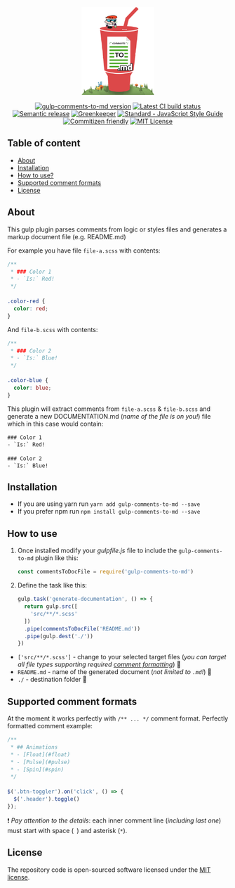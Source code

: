 <p align="center">
  <a href="https://github.com/SlimDogs/gulp-comments-to-md"><img src="https://github.com/SlimDogs/gulp-comments-to-md/blob/master/docs/assets/logo.png?raw=true" alt="gulp-comments-to-md logo" title="Gulp-comments-to-md repository" height="200px"></a>
</p>

<p align="center">
  <a href="https://www.npmjs.com/package/gulp-comments-to-md" target="_blank"><img src="https://badge.fury.io/js/gulp-comments-to-md.svg" alt="gulp-comments-to-md version" title="gulp-comments-to-md version"></a>
  <a href="#" target="_blank"><img src="https://travis-ci.com/TautvydasDerzinskas/gulp-comments-to-md.svg?branch=master" alt="Latest CI build status" title="Latest CI build status"></a>
  <a href="https://github.com/semantic-release/semantic-release" target="_blank"><img src="https://img.shields.io/badge/%20%20%F0%9F%93%A6%F0%9F%9A%80-semantic--release-e10079.svg" alt="Semantic release" title="Semantic release"></a>
  <a href="https://greenkeeper.io" target="_blank"><img src="https://badges.greenkeeper.io/TautvydasDerzinskas/gulp-comments-to-md.svg" alt="Greenkeeper" title="Greenkeeper"></a>
  <a href="https://standardjs.com" target="_blank"><img src="https://img.shields.io/badge/code_style-standard-brightgreen.svg" alt="Standard - JavaScript Style Guide" title="Standard - JavaScript Style Guide"></a>
  <a href="http://commitizen.github.io/cz-cli" target="_blank"><img src="https://img.shields.io/badge/commitizen-friendly-brightgreen.svg" alt="Commitizen friendly" title="Commitizen friendly"></a>
  <a href="https://opensource.org/licenses/MIT" target="_blank"><img src="https://img.shields.io/badge/license-MIT-blue.svg" alt="MIT License" title="MIT License"></a>
</p>

## Table of content
- [About](#about)
- [Installation](#installation)
- [How to use?](#how-to-use)
- [Supported comment formats](#supported-comment-formats)
- [License](#license)

## About
This gulp plugin parses comments from logic or styles files and generates a markup document file (e.g. README.md)

For example you have file `file-a.scss` with contents:
```scss
/**
 * ### Color 1
 * - `Is:` Red!
 */

.color-red {
  color: red;
}
```

And `file-b.scss` with contents:
```scss
/**
 * ### Color 2
 * - `Is:` Blue!
 */

.color-blue {
  color: blue;
}
```

This plugin will extract comments from `file-a.scss` & `file-b.scss` and generate a new DOCUMENTATION.md (_name of the file is on you!_) file which in this case would contain:
```
### Color 1
- `Is:` Red!

### Color 2
- `Is:` Blue!
```

## Installation
* If you are using yarn run `yarn add gulp-comments-to-md --save`
* If you prefer npm run `npm install gulp-comments-to-md --save`

## How to use
1. Once installed modify your *gulpfile.js* file to include the `gulp-comments-to-md` plugin like this:
   ```js
   const commentsToDocFile = require('gulp-comments-to-md')
   ```

2. Define the task like this:
   ```js
   gulp.task('generate-documentation', () => {
     return gulp.src([
       'src/**/*.scss'
     ])
     .pipe(commentsToDocFile('README.md'))
     .pipe(gulp.dest('./'))
   })
   ```
* `['src/**/*.scss']` - change to your selected target files (_you can target all file types supporting required [comment formatting](#supported-comment-formats)_) 📌
* `README.md` - name of the generated document (_not limited to `.md`!_) 📌
* `./` - destination folder 📌

## Supported comment formats
At the moment it works perfectly with `/** ... */` comment format. Perfectly formatted comment example:
```js
/**
 * ## Animations
 * - [Float](#float)
 * - [Pulse](#pulse)
 * - [Spin](#spin)
 */

$('.btn-toggler').on('click', () => {
  $('.header').toggle()
});
```
❗ *Pay attention to the details*: each inner comment line (_including last one_) must start with space (` `) and asterisk (`*`).

## License
The repository code is open-sourced software licensed under the [MIT license](https://github.com/TautvydasDerzinskas/gulp-comments-to-md/blob/master/LICENSE?raw=true).
